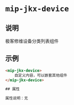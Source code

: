 # `mip-jkx-device`

## 说明

极客修维设备分类列表组件

## 示例

```html
<mip-jkx-device>
    自定义内容，可以嵌套其他组件
</mip-jkx-device>

## 属性

属性说明：无
